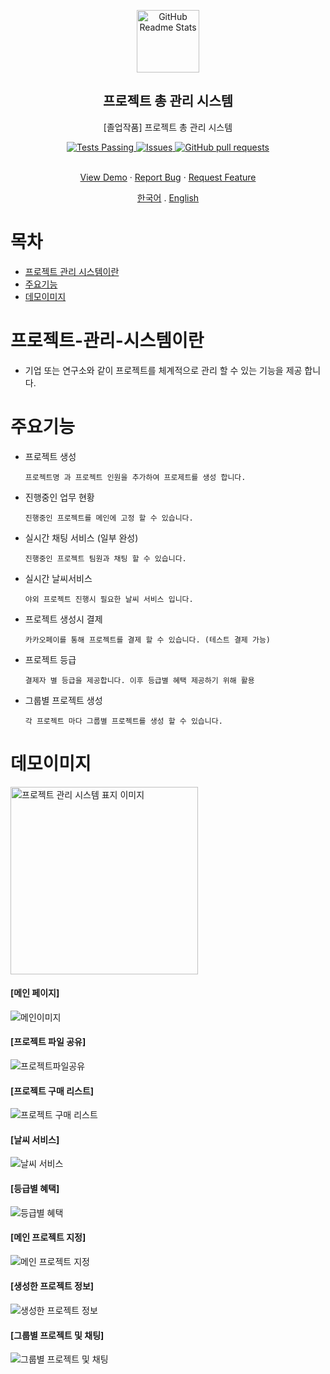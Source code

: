 <p align="center">
 <img width="100px" src="https://raw.githubusercontent.com/TaeKyeong97/backup-project/5baba5476e1367c56ea4661567d074d2eddb8f8f/status/project-svg.svg" align="center" alt="GitHub Readme Stats" />
 <h2 align="center">프로젝트 총 관리 시스템</h2>
 <p align="center">[졸업작품] 프로젝트 총 관리 시스템</p>
</p>

<p align="center">
  <a href="https://github.com/TaeKyeong97/backup-project/actions/new">
    <img alt="Tests Passing" src="https://raw.githubusercontent.com/TaeKyeong97/backup-project/8d1748c07c7524f1d1a8b4e04dfdebe1f192f949/status/tag/badge-Test.svg" />
  </a>
  <a href="https://github.com/TaeKyeong97/backup-project/issues">
    <img alt="Issues" src="https://img.shields.io/github/issues/TaeKyeong97/backup-ops?color=0088ff" />
  </a>
  <a href="https://github.com/TaeKyeong97/backup-project/pulls">
    <img alt="GitHub pull requests" src="https://img.shields.io/github/issues-pr/TaeKyeong97/backup-ops?color=0088ff" />
  </a>
  <br />
  <br />
</p>
 
<p align="center">
    <a href="#demo">View Demo</a>
    ·
    <a href="https://github.com/TaeKyeong97/backup-project/issues/new">Report Bug</a>
    ·
    <a href="https://github.com/TaeKyeong97/backup-project/issues/new">Request Feature</a>
</p>
 <p align="center">
    <a href="./README.md">한국어</a>
    .
    <a href="/docs/readme_us.md">English</a>
 </p>


# 목차
- [프로젝트 관리 시스템이란](#프로젝트-관리-시스템이란)
- [주요기능](#주요기능)
- [데모이미지](#데모이미지)

# 프로젝트-관리-시스템이란
- 기업 또는 연구소와 같이 프로젝트를 체계적으로 관리 할 수 있는 기능을 제공 합니다.

# 주요기능

* 프로젝트 생성

  `프로젝트명 과 프로젝트 인원을 추가하여 프로제트를 생성 합니다.`

* 진행중인 업무 현황

  `진행중인 프로젝트를 메인에 고정 할 수 있습니다.`

* 실시간 채팅 서비스 (일부 완성)

  `진행중인 프로젝트 팀원과 채팅 할 수 있습니다.`
  
* 실시간 날씨서비스

  `야외 프로젝트 진행시 필요한 날씨 서비스 입니다.`

* 프로젝트 생성시  결제

  `카카오페이를 통해 프로젝트를 결제 할 수 있습니다. (테스트 결제 가능)`

* 프로젝트 등급

  `결제자 별 등급을 제공합니다. 이후 등급별 혜택 제공하기 위해 활용`

* 그룹별 프로젝트 생성

  `각 프로젝트 마다 그룹별 프로젝트를 생성 할 수 있습니다.`

# 데모이미지
<img width="300px" src="https://raw.githubusercontent.com/TaeKyeong97/backup-project/main/status/img/Project.png" align="center" alt="프로젝트 관리 시스템 표지 이미지" />

#### [메인 페이지]
![메인이미지](https://raw.githubusercontent.com/TaeKyeong97/backup-project/main/status/img/project-main.png)

#### [프로젝트 파일 공유]
![프로젝트파일공유](https://raw.githubusercontent.com/TaeKyeong97/backup-project/main/status/img/project-file.png)

#### [프로젝트 구매 리스트]
![프로젝트 구매 리스트](https://raw.githubusercontent.com/TaeKyeong97/backup-project/main/status/img/project-buy-list.png)

#### [날씨 서비스]
![날씨 서비스](https://raw.githubusercontent.com/TaeKyeong97/backup-project/main/status/img/project-weather.png)

#### [등급별 혜택]
![등급별 혜택](https://raw.githubusercontent.com/TaeKyeong97/backup-project/main/status/img/project-rating.png)

#### [메인 프로젝트 지정]
![메인 프로젝트 지정](https://raw.githubusercontent.com/TaeKyeong97/backup-project/main/status/img/main-ck.png)

#### [생성한 프로젝트 정보]
![생성한 프로젝트 정보](https://raw.githubusercontent.com/TaeKyeong97/backup-project/main/status/img/main-ck.png)

#### [그룹별 프로젝트 및 채팅]
![그룹별 프로젝트 및 채팅](https://raw.githubusercontent.com/TaeKyeong97/backup-project/main/status/img/project-group.png)
